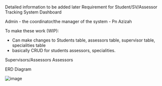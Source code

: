 Detailed information to be added later
Requirement for Student/SV/Assessor Tracking System Dashboard


Admin - the coordinator/the manager of the system - Pn Azizah

To make these work (WIP):
- Can make changes to Students table, assessors table, supervisor table, specialities table
- basically CRUD for students assessors, specialities.



Supervisors/Assessors
Assessors

ERD Diagram

![image](https://github.com/food-s/postgradStudentTracker/assets/27000080/d864cd6c-2640-416a-9d65-a66aaa510479)

